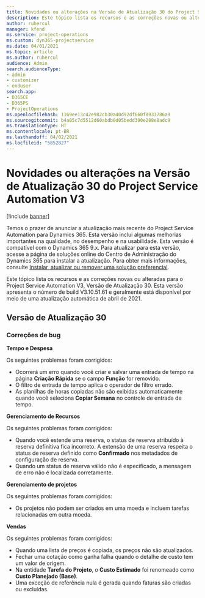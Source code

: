 ```yaml
---
title: Novidades ou alterações na Versão de Atualização 30 do Project Service Automation V3
description: Este tópico lista os recursos e as correções novas ou alteradas disponíveis na Versão de Atualização 30 do Project Service Automation V3.
author: ruhercul
manager: kfend
ms.service: project-operations
ms.custom: dyn365-projectservice
ms.date: 04/01/2021
ms.topic: article
ms.author: ruhercul
audience: Admin
search.audienceType:
- admin
- customizer
- enduser
search.app:
- D365CE
- D365PS
- ProjectOperations
ms.openlocfilehash: 1169ee13c42e982cb30a40d92df660f8933786a9
ms.sourcegitcommit: b4a05c7d5512d60abdb0d05bedd390e288e8adc9
ms.translationtype: HT
ms.contentlocale: pt-BR
ms.lasthandoff: 04/02/2021
ms.locfileid: "5852827"
---
```

# <a name="whats-new-or-changed-in-project-service-automation-update-release-30-v3"></a>Novidades ou alterações na Versão de Atualização 30 do Project Service Automation V3

[!include [banner](../includes/psa-now-project-operations.md)]

Temos o prazer de anunciar a atualização mais recente do Project Service Automation para Dynamics 365. Esta versão inclui algumas melhorias importantes na qualidade, no desempenho e na usabilidade. Esta versão é compatível com o Dynamics 365 9.x. Para atualizar para esta versão, acesse a página de soluções online do Centro de Administração do Dynamics 365 para instalar a atualização. Para obter mais informações, consulte [Instalar, atualizar ou remover uma solução preferencial](https://docs.microsoft.com/power-platform/admin/install-remove-preferred-solution).

Este tópico lista os recursos e as correções novas ou alteradas para o Project Service Automation V3, Versão de Atualização 30. Esta versão apresenta o número de build V3.10.51.61 e geralmente está disponível por meio de uma atualização automática de abril de 2021.

## <a name="update-release-30"></a>Versão de Atualização 30

### <a name="bug-fixes"></a>Correções de bug

**Tempo e Despesa**

Os seguintes problemas foram corrigidos:

- Ocorrerá um erro quando você criar e salvar uma entrada de tempo na página **Criação Rápida** se o campo **Função** for removido.
- O filtro de entrada de tempo aplica o operador de filtro errado.
- As planilhas de horas copiadas não são exibidas automaticamente quando você seleciona **Copiar Semana** no controle de entrada de tempo.

**Gerenciamento de Recursos**

Os seguintes problemas foram corrigidos:

- Quando você estende uma reserva, o status de reserva atribuído à reserva definitiva fica incorreto. A extensão de uma reserva respeita o status de reserva definido como **Confirmado** nos metadados de configuração de reserva.
- Quando um status de reserva válido não é especificado, a mensagem de erro não é localizada corretamente.

**Gerenciamento de projetos**

Os seguintes problemas foram corrigidos:

- Os projetos não podem ser criados em uma moeda e incluem tarefas relacionadas em outra moeda.

**Vendas**

Os seguintes problemas foram corrigidos:

- Quando uma lista de preços é copiada, os preços não são atualizados.
- Fechar uma cotação como ganha falha quando o detalhe de custo tem um valor de origem.
- Na entidade **Tarefa do Projeto**, o **Custo Estimado** foi renomeado como **Custo Planejado (Base)**.
- Uma exceção de referência nula é gerada quando faturas são criadas ou excluídas.

